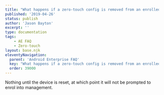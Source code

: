 ```yaml
---
title: "What happens if a zero-touch config is removed from an enrolled device?"
published: '2019-04-26'
status: publish
author: 'Jason Bayton'
excerpt: ''
type: documentation
tags: 
    - AE FAQ
    - Zero-touch
layout: base.njk
eleventyNavigation:
  parent: 'Android Enterprise FAQ'
  key: "What happens if a zero-touch config is removed from an enrolled device?"
  order: 39000
--- 
```

Nothing until the device is reset, at which point it will not be prompted to enrol into management.

